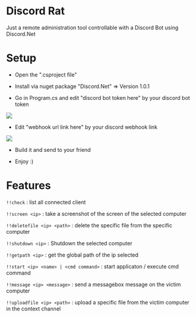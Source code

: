 # Discord Rat

Just a remote administration tool controllable with a Discord Bot using Discord.Net

# Setup

* Open the ".csproject file"

* Install via nuget package "Discord.Net" => Version 1.0.1  

* Go in Program.cs and edit "discord bot token here" by your discord bot token 

![](https://cdn.discordapp.com/attachments/749668330775904387/751911305556000788/unknown.png)

* Edit "webhook url link here" by your discord webhook link

![](https://cdn.discordapp.com/attachments/749668330775904387/751911978397597704/unknown.png)

* Build it and send to your friend

* Enjoy :) 

# Features

`!!check` : list all connected client

`!!screen <ip>` : take a screenshot of the screen of the selected computer

`!!deletefile <ip> <path>` : delete the specific file from the specific computer

`!!shutdown <ip>` : Shutdown the selected computer

`!!getpath <ip>` : get the global path of the ip selected

`!!start <ip> <name> | <cmd command>` : start applicaton / execute cmd command

`!!message <ip> <message>` : send a messagebox message on the victim computer

`!!uploadfile <ip> <path>` : upload a specific file from the victim computer in the context channel

